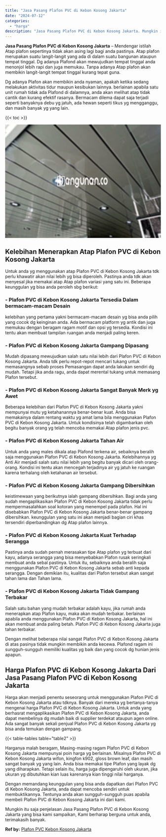 ```yaml
---
title: "Jasa Pasang Plafon PVC di Kebon Kosong Jakarta"
date: "2024-07-12"
categories: 
  - "harga"
description: "Jasa Pasang Plafon PVC di Kebon Kosong Jakarta. Mungkin itu saja penjelasan Jasa Pasang Plafon PVC di Kebon Kosong Jakarta yang bisa kami sampaikan, Kami ber..."
---
```


**Jasa Pasang Plafon PVC di Kebon Kosong Jakarta** – Mendengar istilah Atap plafon sepertinya tidak akan asing lagi bagi anda pastinya. Atap plafon merupakan suatu langit-langit yang ada di dalam suatu bangunan ataupun tempat tinggal. Dg adanya Plafond akan mewujudkan tempat tinggal anda menonjol lebih rapi dan juga memukau. Tanpa adanya Atap plafon akan membikin langit-langit tempat tinggal kurang tepat guna.

Dg adanya Plafon akan membikin anda nyaman, apakah ketika sedang melakukan aktivitas tidur maupun kesibukan lainnya. berlainan apabila satu unit rumah tidak ada Plafond di dalamnya, anda akan melihat atap tidak cantik dan kurang efektif rasanya. Bermacam dilema dapat saja terjadi seperti banyaknya debu yg jatuh, ada hewan seperti tikus yg mengganggu, dan masih banyak yg yang lain.

{{< toc >}}

![Jasa Pasang Plafon PVC di Kebon Kosong Jakarta](/images/flafond-pvc-murah07.png)

## Kelebihan Menerapkan Atap Plafon PVC di Kebon Kosong Jakarta

Untuk anda yg menggunakan atap Plafon PVC di Kebon Kosong Jakarta tdk perlu khawatir akan nilai lebih yg bisa diperoleh. Pastinya anda tdk akan menyesal jika memakai atap Atap plafon variasi yang satu ini. Beberapa keunggulan yg bisa anda peroleh sbg berikut:

### \- Plafon PVC di Kebon Kosong Jakarta Tersedia Dalam bermacam-macam Desain

kelebihan yang pertama yakni bermacam-macam desain yg bisa anda pilih yang cocok dg keinginan anda. Ada bermacam platform yg antik dan juga memukau dengan beragam ragam motif dan opsi yg tersedia. Kondisi ini tentu akan membuat tampilan ruangan anda menjadi paling keren.

### \- Plafon PVC di Kebon Kosong Jakarta Gampang Dipasang

Mudah dipasang mewujudkan salah satu nilai lebih dari Plafon PVC di Kebon Kosong Jakarta. Anda tdk perlu repot-repot mencari tukang untuk memasangnya sebab proses Pemasangan dapat anda lakukan sendiri dg mudah. Tetapi jika anda ragu, anda dapat merental tukang untuk memasang Plafon tersebut.

### \- Plafon PVC di Kebon Kosong Jakarta Sangat Banyak Merk yg Awet

Beberapa kelebihan dari Plafon PVC di Kebon Kosong Jakarta yakni mempunyai mutu yg ketahanannya benar-benar kuat. Anda bisa memakainya dalam rentang waktu yg amat lama bila menggunakan Plafon PVC di Kebon Kosong Jakarta. Untuk kondisinya telah digambarkan oleh begitu banyak orang yg telah mencoba memakai Atap plafon jenis pvc.

### \- Plafon PVC di Kebon Kosong Jakarta Tahan Air

Untuk anda yang males dikala atap Plafond terkena air, sebaiknya beralih saja menggunakan Plafon PVC di Kebon Kosong Jakarta. Kelebihannya yg Anti Air menjadi salah satu nilai lebih yang begitu banyak dicari oleh orang-orang. Kondisi ini tentu akan mencegah terjadinya air yg jatuh ke ruangan karena terhalang oleh ketahanan air tersebut.

### \- Plafon PVC di Kebon Kosong Jakarta Gampang Dibersihkan

keistimewaan yang berikutnya ialah gampang dibersihkan. Bagi anda yang sudah mengaplikasikan Plafon PVC di Kebon Kosong Jakarta tidak perlu mempermasalahkan soal kotoran yang menempel pada plafon. Hal ini disebabkan Plafon PVC di Kebon Kosong Jakarta benar-benar gampang dibersihkan. keunggulan yang satu ini akan menjadi bagian ciri khas tersendiri diperbandingkan dg Atap plafon lainnya.

### \- Plafon PVC di Kebon Kosong Jakarta Kuat Terhadap Serangga

Pastinya anda sudah pernah merasakan tipe Atap plafon yg terbuat dari kayu, adanya serangga yang bisa menyebabkan Plafon rusak seringkali membuat anda sebal pastinya. Untuk itu, sebaiknya anda beralih saja menggunakan Plafon PVC di Kebon Kosong Jakarta sebab anti kepada serangga. Dengan demikian itu, kualitas dari Plafon tersebut akan sangat tahan lama dan Tahan lama.

### \- Plafon PVC di Kebon Kosong Jakarta Tidak Gampang Terbakar

Salah satu bahan yang mudah terbakar adalah kayu, jika rumah anda menerapkan atap Plafon kayu, maka akan mudah terbakar. berlainan apabila anda menggunakan Plafon PVC di Kebon Kosong Jakarta, hal ini akan membuat anda paling betah. Plafon PVC di Kebon Kosong Jakarta juga tahan terbakar.

Dengan melihat beberapa nilai sangat Plafon PVC di Kebon Kosong Jakarta di atas pasinya tidak mungkin membikin anda kecewa. Plafond ragam ini sungguh-sungguh memiliki kualitas yg baik dan yang cocok dg hunian jenis apapun.

## Harga Plafon PVC di Kebon Kosong Jakarta Dari Jasa Pasang Plafon PVC di Kebon Kosong Jakarta

Harga akan menjadi penentu seseorang untuk menggunakan Plafon PVC di Kebon Kosong Jakarta atau tdknya. Banyak dari mereka yg bertanya-tanya mengenai harga Plafon PVC di Kebon Kosong Jakarta. Untuk anda yang berhasrat mengaplikasikan Plafon PVC di Kebon Kosong Jakarta, anda dapat membelinya dg mudah baik di supplier terdekat ataupun agen online. Ada sangat banyak sekali penjual Plafon PVC di Kebon Kosong Jakarta yg bisa anda temukan dengan gampang.

{{< table-tables table="table2" >}}

Harganya malah beragam, Masing-masing ragam Plafon PVC di Kebon Kosong Jakarta mempunyai poin harga yg berlainan. Misalnya Plafon PVC di Kebon Kosong Jakarta wifon, kingfon k902, gloss brown leaf, dan masih sangat banyak yg yang lain. Anda bisa memakai tipe Plafon yang layak dg yang diharapkan. Tetapi selain itu, harga juga dipengaruhi oleh ukuran, jika ukuran yg dibutuhkan kian luas karenanya kian tinggi nilai harganya.

Dengan memandang keunggulan yang bisa anda dapatkan dari Plafon PVC di Kebon Kosong Jakarta, anda dapat mencoba sendiri untuk membuktikannya. Tentunya anda akan sungguh-sungguh puas apabila membeli Plafon PVC di Kebon Kosong Jakarta ini dari kami.

Mungkin itu saja penjelasan Jasa Pasang Plafon PVC di Kebon Kosong Jakarta yang bisa kami sampaikan, Kami berharap berguna untuk anda, terimakasih banyak.

**Ref by:** [Plafon PVC Kebon Kosong Jakarta](https://id.wikipedia.org/wiki/Plafon)
